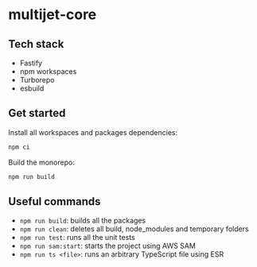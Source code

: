 # multijet-core

## Tech stack

-   Fastify
-   npm workspaces
-   Turborepo
-   esbuild

## Get started

Install all workspaces and packages dependencies:

```bash
npm ci
```

Build the monorepo:

```bash
npm run build
```

## Useful commands

-   `npm run build`: builds all the packages
-   `npm run clean`: deletes all build, node_modules and temporary folders
-   `npm run test`: runs all the unit tests
-   `npm run sam:start`: starts the project using AWS SAM
-   `npm run ts <file>`: runs an arbitrary TypeScript file using ESR
